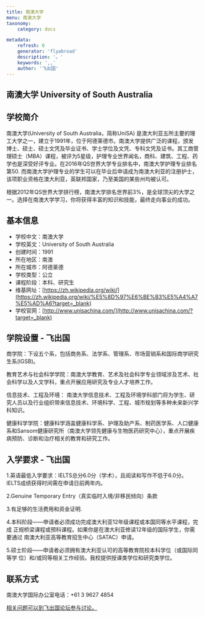 ```yaml
---
title: 南澳大学
menu: 南澳大学
taxonomy:
    category: docs

metadata:
    refresh: 0
    generator: 'flyabroad'
    description: '。'
    keywords: ',,'
    author: '飞出国'
---
```


## 南澳大学 University of South Australia ##

## 学校简介 ##

南澳大学(University of South Australia，简称UniSA) 是澳大利亚五所主要的理工大学之一，建立于1991年，位于阿德莱德市。南澳大学提供广泛的课程，颁发博士、硕士、硕士文凭及毕业证书、学士学位及文凭、专科文凭及证书。其工商管理硕士（MBA）课程，被评为5星级，护理专业世界闻名，商科、建筑、工程、药学也是深受好评专业。在2016年QS世界大学专业排名中，南澳大学护理专业排名第50. 而南澳大学护理专业的学生可以在毕业后申请成为南澳大利亚的注册护士，该项职业资格在澳大利亚，英联邦国家，乃至美国的某些州均被认可。

根据2012年QS世界大学排行榜，南澳大学排名世界前3%，是全球顶尖的大学之一。选择在南澳大学学习，你将获得丰富的知识和技能，最终走向事业的成功。

## 基本信息 ##

- 学校中文：南澳大学  
- 学校英文：University of South Australia  
- 创建时间：1991  
- 所在地区：南澳    
- 所在城市：阿德莱德  
- 学校类型：公立   
- 课程阶段：本科、研究生  
- 维基网址：[https://zh.wikipedia.org/wiki/](https://zh.wikipedia.org/wiki/%E5%8D%97%E6%BE%B3%E5%A4%A7%E5%AD%A6?target=_blank)   
- 学校官网：[http://www.unisachina.com/](http://www.unisachina.com/?target=_blank)


## 学院设置 - 飞出国 ##

商学院：下设五个系，包括商务系、法学系、管理系、市场营销系和国际商学研究生系(IGSB)。

教育艺术与社会科学学院：南澳大学教育、艺术及社会科学专业领域涉及艺术、社会科学以及人文学科，重点开展应用研究及专业人才培养工作。

信息技术、工程及环境： 南澳大学信息技术、工程及环境学科部门将为学生、研究人员以及行业组织带来信息技术、环境科学、工程、城市规划等多种未来新兴学科知识。

健康科学学院：健康科学涵盖健康科学系、护理及助产系、制药医学系、人口健康系和Sansom健康研究所（南澳大学领先健康与生物医药研究中心），重点开展疾病预防、诊断和治疗相关的教育和研究工作。

## 入学要求 - 飞出国 ##

1.英语最低入学要求：IELTS总分6.0分（学术），且阅读和写作不低于6.0分。IELTS成绩获得时间需在申请日前两年内。

2.Genuine Temporary Entry（真实临时入境/非移民倾向）条款

3.有足够的生活费用和资金证明.

4.本科阶段——申请者必须成功完成澳大利亚12年级课程或本国同等水平课程，完成 正规桥梁课程或预科课程。如果你是在澳大利亚修读12年级的国际学生，你需要通过 南澳大利亚高等教育招生中心（SATAC）申请。

5.硕士阶段——申请者必须拥有澳大利亚认可的高等教育院校本科学位（或国际同等学 位）和/或同等相关工作经验。我校提供授课类学位和研究类学位。


## 联系方式 ##

南澳大学国际办公室电话：+61 3 9627 4854


[相关问题可以到飞出国论坛参与讨论。](http://bbs.fcgvisa.com/t/17284?target=_blank)